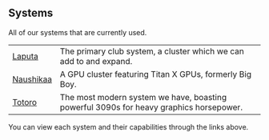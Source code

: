 
## Systems
All of our systems that are currently used.

|||
---|---
[Laputa](laputa/) | The primary club system, a cluster which we can add to and expand.
[Naushikaa](naushikaa/) | A GPU cluster featuring Titan X GPUs, formerly Big Boy.
[Totoro](totoro/) | The most modern system we have, boasting powerful 3090s for heavy graphics horsepower.

You can view each system and their capabilities through the links above.
